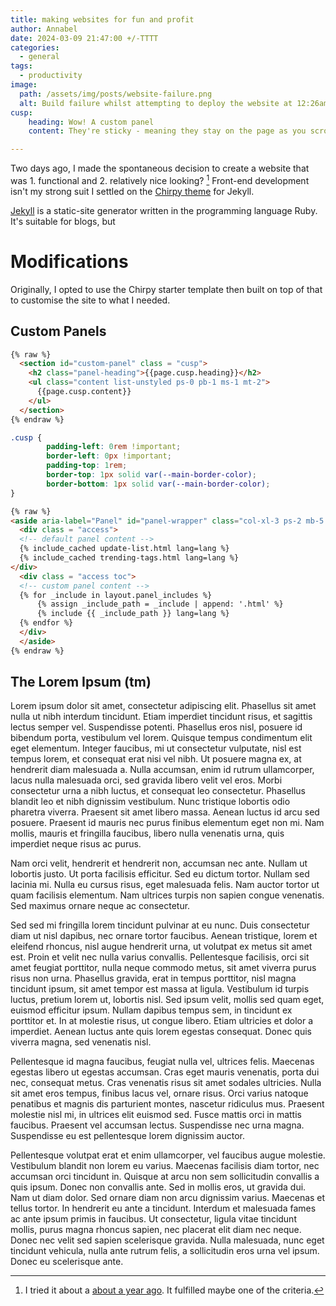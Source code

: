 ```yaml
---
title: making websites for fun and profit
author: Annabel
date: 2024-03-09 21:47:00 +/-TTTT
categories:
  - general
tags:
  - productivity
image: 
  path: /assets/img/posts/website-failure.png
  alt: Build failure whilst attempting to deploy the website at 12:26am. Oops.
cusp: 
    heading: Wow! A custom panel 
    content: They're sticky - meaning they stay on the page as you scroll.

---
```


Two days ago, I made the spontaneous decision to create a website that was 1. functional and 2. relatively nice looking? [^1] 
Front-end development isn't my strong suit I settled on the [Chirpy theme](https://github.com/cotes2020/jekyll-theme-chirpy) for Jekyll. 

[Jekyll](https://github.com/rouge-ruby/rouge/wiki/List-of-supported-languages-and-lexers) is a static-site generator written in the programming language Ruby. It's suitable for blogs, but


# Modifications
Originally, I opted to use the Chirpy starter template then built on top of that to customise the site to what I needed. 

## Custom Panels

```html
{% raw %}
  <section id="custom-panel" class = "cusp">
    <h2 class="panel-heading">{{page.cusp.heading}}</h2>
    <ul class="content list-unstyled ps-0 pb-1 ms-1 mt-2">
      {{page.cusp.content}}
    </ul>
  </section>
{% endraw %}
```

```css
.cusp {
        padding-left: 0rem !important;
        border-left: 0px !important;
        padding-top: 1rem;
        border-top: 1px solid var(--main-border-color);
        border-bottom: 1px solid var(--main-border-color);
}
```

```html
{% raw %}
<aside aria-label="Panel" id="panel-wrapper" class="col-xl-3 ps-2 mb-5 text-muted">
  <div class = "access">
  <!-- default panel content -->
  {% include_cached update-list.html lang=lang %}
  {% include_cached trending-tags.html lang=lang %}
</div>
  <div class = "access toc">
  <!-- custom panel content -->
  {% for _include in layout.panel_includes %}
      {% assign _include_path = _include | append: '.html' %}
      {% include {{ _include_path }} lang=lang %}
  {% endfor %}
  </div>
  </aside>
{% endraw %}
```


## The Lorem Ipsum (tm)
Lorem ipsum dolor sit amet, consectetur adipiscing elit. Phasellus sit amet nulla ut nibh interdum tincidunt. Etiam imperdiet tincidunt risus, et sagittis lectus semper vel. Suspendisse potenti. Phasellus eros nisl, posuere id bibendum porta, vestibulum vel lorem. Quisque tempus condimentum elit eget elementum. Integer faucibus, mi ut consectetur vulputate, nisl est tempus lorem, et consequat erat nisi vel nibh. Ut posuere magna ex, at hendrerit diam malesuada a. Nulla accumsan, enim id rutrum ullamcorper, lacus nulla malesuada orci, sed gravida libero velit vel eros. Morbi consectetur urna a nibh luctus, et consequat leo consectetur. Phasellus blandit leo et nibh dignissim vestibulum. Nunc tristique lobortis odio pharetra viverra. Praesent sit amet libero massa. Aenean luctus id arcu sed posuere. Praesent id mauris nec purus finibus elementum eget non mi. Nam mollis, mauris et fringilla faucibus, libero nulla venenatis urna, quis imperdiet neque risus ac purus.

Nam orci velit, hendrerit et hendrerit non, accumsan nec ante. Nullam ut lobortis justo. Ut porta facilisis efficitur. Sed eu dictum tortor. Nullam sed lacinia mi. Nulla eu cursus risus, eget malesuada felis. Nam auctor tortor ut quam facilisis elementum. Nam ultrices turpis non sapien congue venenatis. Sed maximus ornare neque ac consectetur.

Sed sed mi fringilla lorem tincidunt pulvinar at eu nunc. Duis consectetur diam ut nisl dapibus, nec ornare tortor faucibus. Aenean tristique, lorem et eleifend rhoncus, nisl augue hendrerit urna, ut volutpat ex metus sit amet est. Proin et velit nec nulla varius convallis. Pellentesque facilisis, orci sit amet feugiat porttitor, nulla neque commodo metus, sit amet viverra purus risus non urna. Phasellus gravida, erat in tempus porttitor, nisl magna tincidunt ipsum, sit amet tempor est massa at ligula. Vestibulum id turpis luctus, pretium lorem ut, lobortis nisl. Sed ipsum velit, mollis sed quam eget, euismod efficitur ipsum. Nullam dapibus tempus sem, in tincidunt ex porttitor et. In at molestie risus, ut congue libero. Etiam ultricies et dolor a imperdiet. Aenean luctus ante quis lorem egestas consequat. Donec quis viverra magna, sed venenatis nisl.

Pellentesque id magna faucibus, feugiat nulla vel, ultrices felis. Maecenas egestas libero ut egestas accumsan. Cras eget mauris venenatis, porta dui nec, consequat metus. Cras venenatis risus sit amet sodales ultricies. Nulla sit amet eros tempus, finibus lacus vel, ornare risus. Orci varius natoque penatibus et magnis dis parturient montes, nascetur ridiculus mus. Praesent molestie nisl mi, in ultrices elit euismod sed. Fusce mattis orci in mattis faucibus. Praesent vel accumsan lectus. Suspendisse nec urna magna. Suspendisse eu est pellentesque lorem dignissim auctor.

Pellentesque volutpat erat et enim ullamcorper, vel faucibus augue molestie. Vestibulum blandit non lorem eu varius. Maecenas facilisis diam tortor, nec accumsan orci tincidunt in. Quisque at arcu non sem sollicitudin convallis a quis ipsum. Donec non convallis ante. Sed in mollis eros, ut gravida dui. Nam ut diam dolor. Sed ornare diam non arcu dignissim varius. Maecenas et tellus tortor. In hendrerit eu ante a tincidunt. Interdum et malesuada fames ac ante ipsum primis in faucibus. Ut consectetur, ligula vitae tincidunt mollis, purus magna rhoncus sapien, nec placerat elit diam nec neque. Donec nec velit sed sapien scelerisque gravida. Nulla malesuada, nunc eget tincidunt vehicula, nulla ante rutrum felis, a sollicitudin eros urna vel ipsum. Donec eu scelerisque ante.




[^1]: I tried it about a [about a year ago](https://github.com/phthallo/studio). It fulfilled maybe one of the criteria. 